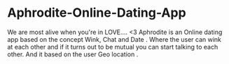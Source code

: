 # Aphrodite-Online-Dating-App
We are most alive when you're in LOVE.... &lt;3 Aphrodite is an Online dating app based on the concept Wink, Chat and Date . Where the user can wink at each other and if it turns out to be mutual you can start talking to each other. And it based on the user Geo location .
